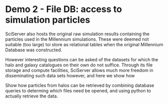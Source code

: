 # Demo 2 - File DB: access to simulation particles

SciServer also hosts the original raw simulation results containing the particles used in the Millennium simulations.
These were deemed not suitable (too large) toi store as relational tables when the original Millennium Database was constructed.

However interesting questions can be asked of the datasets for which the halo and galaxy catalogues on their own do not suffice.
Through its file storage and compute facilities, SciServer allows much more freedom in disseminating such data sets however, and here we show how 




Show how particles from halos can be retrieved by combining database queries to determing which files need be opened, and using python to actually retrieve the data.